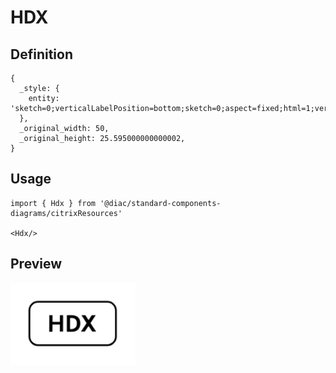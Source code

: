 # HDX

## Definition

```
{
  _style: { 
    entity: 'sketch=0;verticalLabelPosition=bottom;sketch=0;aspect=fixed;html=1;verticalAlign=top;strokeColor=none;fillColor=#000000;align=center;outlineConnect=0;pointerEvents=1;shape=mxgraph.citrix2.hdx;',
  },
  _original_width: 50,
  _original_height: 25.595000000000002,
}
```

## Usage

```
import { Hdx } from '@diac/standard-components-diagrams/citrixResources'

<Hdx/>
```

## Preview

<img src="./hdx.png" width="200"/>
